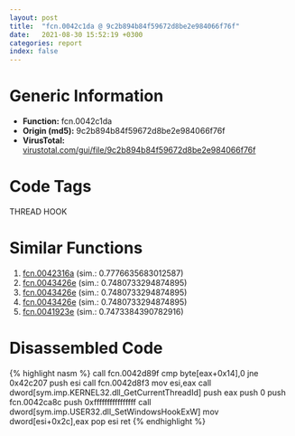 ```yaml
---
layout: post
title:  "fcn.0042c1da @ 9c2b894b84f59672d8be2e984066f76f"
date:   2021-08-30 15:52:19 +0300
categories: report
index: false
---
```


# Generic Information
- **Function:** fcn.0042c1da
- **Origin (md5):** 9c2b894b84f59672d8be2e984066f76f
- **VirusTotal:** [virustotal.com/gui/file/9c2b894b84f59672d8be2e984066f76f][virustotal_ref]

# Code Tags
<span class="tag" id="THREAD">THREAD</span>
<span class="tag" id="HOOK">HOOK</span>


# Similar Functions

1. [fcn.0042316a][similar_1_ref] (sim.: 0.7776635683012587)
2. [fcn.0043426e][similar_2_ref] (sim.: 0.7480733294874895)
3. [fcn.0043426e][similar_3_ref] (sim.: 0.7480733294874895)
4. [fcn.0043426e][similar_4_ref] (sim.: 0.7480733294874895)
5. [fcn.0041923e][similar_5_ref] (sim.: 0.7473384390782916)


# Disassembled Code

{% highlight nasm %}
call fcn.0042d89f
cmp byte[eax+0x14],0
jne 0x42c207
push esi
call fcn.0042d8f3
mov esi,eax
call dword[sym.imp.KERNEL32.dll_GetCurrentThreadId]
push eax
push 0
push fcn.0042ca8c
push 0xffffffffffffffff
call dword[sym.imp.USER32.dll_SetWindowsHookExW]
mov dword[esi+0x2c],eax
pop esi
ret 
{% endhighlight %}


[similar_1_ref]: /report/fcn.0042316a@fac4f0be03ac37bd8be7ef737cdcee10
[similar_2_ref]: /report/fcn.0043426e@8e21fa3f0489a6a256cf202e57f712bc
[similar_3_ref]: /report/fcn.0043426e@44e1ffcf4e71f4505c09d520fd75f1e4
[similar_4_ref]: /report/fcn.0043426e@ff219f45286905b4a87327ca719363be
[similar_5_ref]: /report/fcn.0041923e@59aef7c08025d70f84c85db2092fc99e
[virustotal_ref]: https://www.virustotal.com/gui/file/9c2b894b84f59672d8be2e984066f76f